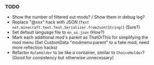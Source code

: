 ### TODO

- Show the number of filtered out mods? / Show them in debug log?
- Replace "@xxx" hack with JSON (`Text net.minecraft.text.Text.Serializer.fromJson(String)`) (Sure?)
- Set default language file to `en_us.json` (How?)
- Mark each additional mod's parent as ThatOrThis for simplifying the mod menu (Set CustomData "modmenu:parent" to a fake mod; need more reflection hacks)
- Refactor `RuleHolder` to be like a container, similar to `ChoiceHolder`? (Good for consistency but otherwise unnecessary)

[modmenu_parent]: https://github.com/TerraformersMC/ModMenu/wiki/API#parents
[modmenu_read_routine]: https://github.com/TerraformersMC/ModMenu/blob/v1.16.8/src/main/java/com/terraformersmc/modmenu/util/mod/fabric/FabricMod.java#L45-L85

